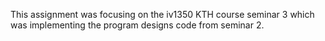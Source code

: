 This assignment was focusing on the iv1350 KTH course seminar 3 which was implementing the program designs code from seminar 2. 
